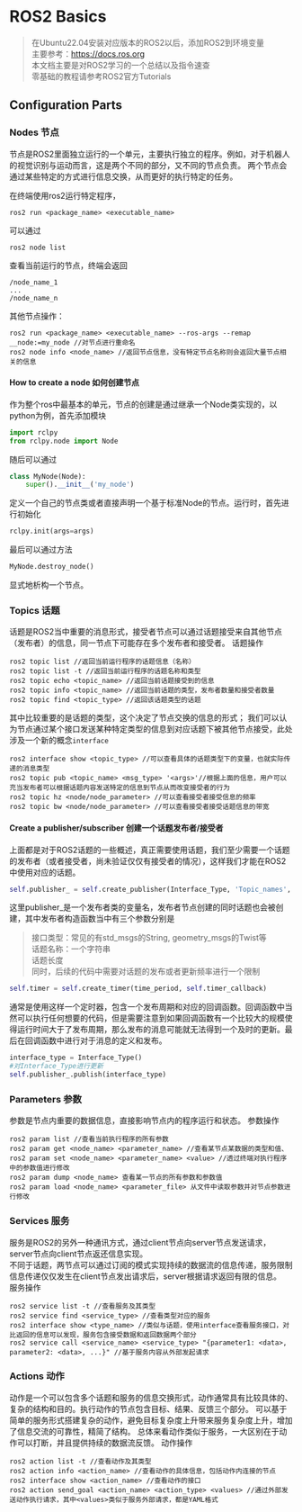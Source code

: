 # ROS2 Basics

>在Ubuntu22.04安装对应版本的ROS2以后，添加ROS2到环境变量  
>主要参考：https://docs.ros.org   
>本文档主要是对ROS2学习的一个总结以及指令速查  
>零基础的教程请参考ROS2官方Tutorials

## Configuration Parts

### Nodes 节点

节点是ROS2里面独立运行的一个单元，主要执行独立的程序。例如，对于机器人的视觉识别与运动而言，这是两个不同的部分，又不同的节点负责。
两个节点会通过某些特定的方式进行信息交换，从而更好的执行特定的任务。

在终端使用ros2运行特定程序，
```
ros2 run <package_name> <executable_name>
```
可以通过
```
ros2 node list
```
查看当前运行的节点，终端会返回
```
/node_name_1
...
/node_name_n
```
其他节点操作：
```
ros2 run <package_name> <executable_name> --ros-args --remap __node:=my_node //对节点进行重命名
ros2 node info <node_name> //返回节点信息，没有特定节点名称则会返回大量节点相关的信息
```
#### How to create a node 如何创建节点

作为整个ros中最基本的单元，节点的创建是通过继承一个Node类实现的，以python为例，首先添加模块
```python
import rclpy
from rclpy.node import Node
```
随后可以通过
```python
class MyNode(Node):
    super().__init__('my_node')
```
定义一个自己的节点类或者直接声明一个基于标准Node的节点。运行时，首先进行初始化
```python
rclpy.init(args=args)
```
最后可以通过方法
```python
MyNode.destroy_node()
```
显式地析构一个节点。

### Topics 话题

话题是ROS2当中重要的消息形式，接受者节点可以通过话题接受来自其他节点（发布者）的信息，同一节点下可能存在多个发布者和接受者。
话题操作
```
ros2 topic list //返回当前运行程序的话题信息（名称）
ros2 topic list -t //返回当前运行程序的话题名称和类型
ros2 topic echo <topic_name> //返回当前话题接受到的信息
ros2 topic info <topic_name> //返回当前话题的类型，发布者数量和接受者数量
ros2 topic find <topic_type> //返回该话题类型的话题
```
其中比较重要的是话题的类型，这个决定了节点交换的信息的形式；
我们可以认为节点通过某个接口发送某种特定类型的信息到对应话题下被其他节点接受，此处涉及一个新的概念```interface```
```
ros2 interface show <topic_type> //可以查看具体的话题类型下的变量，也就实际传递的消息类型
ros2 topic pub <topic_name> <msg_type> '<args>'//根据上面的信息，用户可以充当发布者可以根据话题内容发送特定的信息到节点从而改变接受者的行为
ros2 topic hz <node/node_parameter> //可以查看接受者接受信息的频率
ros2 topic bw <node/node_parameter> //可以查看接受者接受话题信息的带宽
```
#### Create a publisher/subscriber 创建一个话题发布者/接受者

上面都是对于ROS2话题的一些概述，真正需要使用话题，我们至少需要一个话题的发布者（或者接受者，尚未验证仅仅有接受者的情况），这样我们才能在ROS2中使用对应的话题。
```python
self.publisher_ = self.create_publisher(Interface_Type, 'Topic_names', message_length) #初始化节点的时候声明
```
这里publisher_是一个发布者类的变量名，发布者节点创建的同时话题也会被创建，其中发布者构造函数当中有三个参数分别是
>接口类型：常见的有std_msgs的String, geometry_msgs的Twist等  
>话题名称：一个字符串  
>话题长度  
同时，后续的代码中需要对话题的发布或者更新频率进行一个限制
```python
self.timer = self.create_timer(time_period, self.timer_callback)
```
通常是使用这样一个定时器，包含一个发布周期和对应的回调函数。回调函数中当然可以执行任何想要的代码，但是需要注意到如果回调函数有一个比较大的规模使得运行时间大于了发布周期，那么发布的消息可能就无法得到一个及时的更新。最后在回调函数中进行对于消息的定义和发布。
```python
interface_type = Interface_Type()
#对Interface_Type进行更新
self.publisher_.publish(interface_type)
```
### Parameters 参数

参数是节点内重要的数据信息，直接影响节点内的程序运行和状态。
参数操作
```
ros2 param list //查看当前执行程序的所有参数
ros2 param get <node_name> <parameter_name> //查看某节点某数据的类型和值、
ros2 param set <node_name> <parameter_name> <value> //透过终端对执行程序中的参数值进行修改
ros2 param dump <node_name> 查看某一节点的所有参数和参数值
ros2 param load <node_name> <parameter_file> 从文件中读取参数并对节点参数进行修改
```
### Services 服务

服务是ROS2的另外一种通讯方式，通过client节点向server节点发送请求，server节点向client节点返还信息实现。  
不同于话题，两节点可以通过订阅的模式实现持续的数据流的信息传递，服务限制信息传递仅仅发生在client节点发出请求后，server根据请求返回有限的信息。  
服务操作
```
ros2 service list -t //查看服务及其类型
ros2 service find <service_type> //查看类型对应的服务
ros2 interface show <type_name> //类似与话题，使用interface查看服务接口，对比返回的信息可以发现，服务包含接受数据和返回数据两个部分
ros2 service call <service_name> <service_type> "{parameter1: <data>, parameter2: <data>, ...}" //基于服务内容从外部发起请求
```

### Actions 动作

动作是一个可以包含多个话题和服务的信息交换形式，动作通常具有比较具体的、复杂的结构和目的。执行动作的节点包含目标、结果、反馈三个部分。
可以基于简单的服务形式搭建复杂的动作，避免目标复杂度上升带来服务复杂度上升，增加了信息交流的可靠性，精简了结构。
总体来看动作类似于服务，一大区别在于动作可以打断，并且提供持续的数据流反馈。
动作操作
```
ros2 action list -t //查看动作及其类型
ros2 action info <action_name> //查看动作的具体信息，包括动作内连接的节点
ros2 interface show <action_name> //查看动作的接口
ros2 action send_goal <action_name> <action_type> <values> //通过外部发送动作执行请求，其中<values>类似于服务外部请求，都是YAML格式
```

